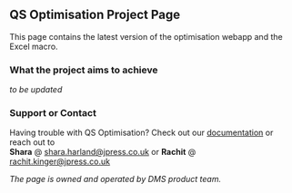 ## QS Optimisation Project Page  

This page contains the latest version of the optimisation webapp and the Excel macro. 

### What the project aims to achieve  
*to be updated*  

### Support or Contact

Having trouble with QS Optimisation? Check out our [documentation](https://rachitkinger.github.io/qs-optimisation/faq.md) or reach out to  
**Shara** @ shara.harland@jpress.co.uk or **Rachit** @ rachit.kinger@jpress.co.uk  

*The page is owned and operated by DMS product team.*
